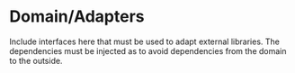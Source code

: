 # Domain/Adapters

Include interfaces here that must be used to adapt external libraries. The dependencies must be injected as to avoid dependencies from the domain to the outside.
